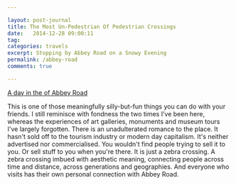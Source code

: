 ```yaml
---

layout: post-journal
title: The Most Un-Pedestrian Of Pedestrian Crossings
date:   2014-12-28 09:00:11
tag: 
categories: travels
excerpt: Stopping by Abbey Road on a Snowy Evening
permalink: /abbey-road
comments: true

---
```




[A day in the of Abbey Road](https://www.youtube.com/watch?v=aKCG3zMEsYs)

This is one of those meaningfully silly-but-fun things you can do with your friends. I still reminisce with fondness the two times I’ve been here, whereas the experiences of art galleries, monuments and museum tours I've largely forgotten. There is an unadulterated romance to the place. It hasn't sold off to the tourism industry or modern day capitalism. It's neither advertised nor commercialised. You wouldn't find people trying to sell it to you. Or sell stuff to you when you're there. It is just a zebra crossing. A zebra crossing imbued with aesthetic meaning, connecting people across time and distance, across generations and geographies. And everyone who visits has their own personal connection with Abbey Road. 

<!-- 
This is when life mimics are. There is no fabrication or artifice. The first time I was here Platform 9 3/4 Quarters at St. Cross would come a close second, whereas 221 b Baker Street is now a full museuem with ticket prices and shit, and dont even get me started on the prices that football clubs (read ‘profit hungry business ventures’) chargee.  -->